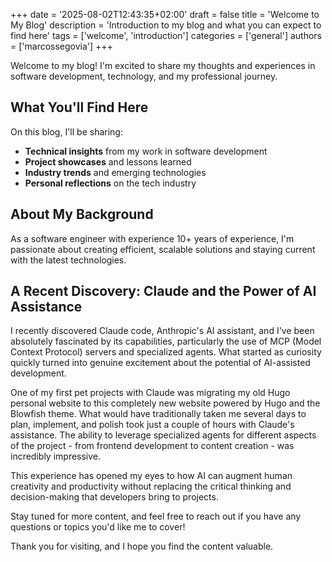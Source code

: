 +++
date = '2025-08-02T12:43:35+02:00'
draft = false
title = 'Welcome to My Blog'
description = 'Introduction to my blog and what you can expect to find here'
tags = ['welcome', 'introduction']
categories = ['general']
authors = ['marcossegovia']
+++

Welcome to my blog! I'm excited to share my thoughts and experiences in software development, technology, and my professional journey.

## What You'll Find Here

On this blog, I'll be sharing:

- **Technical insights** from my work in software development
- **Project showcases** and lessons learned
- **Industry trends** and emerging technologies
- **Personal reflections** on the tech industry

## About My Background

As a software engineer with experience 10+ years of experience, I'm passionate about creating efficient, scalable solutions and staying current with the latest technologies.

## A Recent Discovery: Claude and the Power of AI Assistance

I recently discovered Claude code, Anthropic's AI assistant, and I've been absolutely fascinated by its capabilities, particularly the use of MCP (Model Context Protocol) servers and specialized agents. What started as curiosity quickly turned into genuine excitement about the potential of AI-assisted development.

One of my first pet projects with Claude was migrating my old Hugo personal website to this completely new website powered by Hugo and the Blowfish theme. What would have traditionally taken me several days to plan, implement, and polish took just a couple of hours with Claude's assistance. The ability to leverage specialized agents for different aspects of the project - from frontend development to content creation - was incredibly impressive.

This experience has opened my eyes to how AI can augment human creativity and productivity without replacing the critical thinking and decision-making that developers bring to projects.

Stay tuned for more content, and feel free to reach out if you have any questions or topics you'd like me to cover!

Thank you for visiting, and I hope you find the content valuable.
